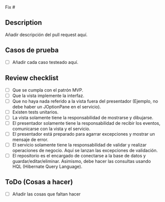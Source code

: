 Fix #

## Description

Añadir descripción del pull request aquí.

## Casos de prueba
- [ ] Añadir cada caso testeado aquí.

## Review checklist
- [ ] Que se cumpla con el patrón MVP.
- [ ] Que la vista implemente la interfaz.
- [ ] Que no haya nada referido a la vista fuera del presentador (Ejemplo, no debe haber un JOptionPane en el servicio).
- [ ] Existen tests unitarios.
- [ ] La vista solamente tiene la responsabilidad de mostrarse y dibujarse.
- [ ] El presentador solamente tiene la responsabilidad de recibir los eventos, comunicarse con la vista y el servicio.
- [ ] El presentador está preparado para agarrar excepciones y mostrar un mensaje de error.
- [ ] El servicio solamente tiene la responsabilidad de validar y realizar operaciones de negocio. Aquí se lanzan las excepciones de validación.
- [ ] El repositorio es el encargado de conectarse a la base de datos y guardar/editar/eliminar. Asimismo, debe hacer las consultas usando HQL (Hibernate Query Language).

## ToDo (Cosas a hacer)
- [ ] Añadir las cosas que faltan hacer
